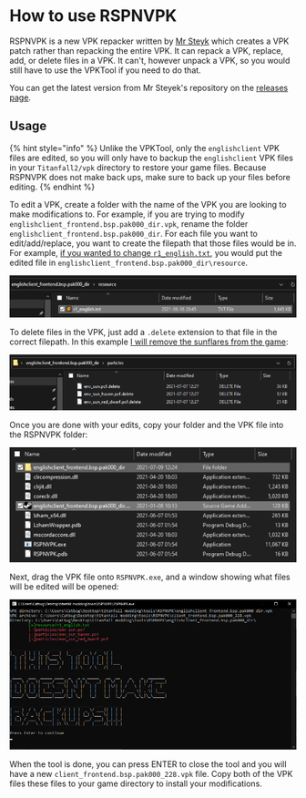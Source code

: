 # How to use RSPNVPK

RSPNVPK is a new VPK repacker written by [Mr Steyk](https://github.com/mrsteyk) which creates a VPK patch rather than repacking the entire VPK. It can repack a VPK, replace, add, or delete files in a VPK. It can't, however unpack a VPK, so you would still have to use the VPKTool if you need to do that.

You can get the latest version from Mr Steyek's repository on the [releases page](https://github.com/mrsteyk/RSPNVPK/releases).

## Usage

{% hint style="info" %}
Unlike the VPKTool, only the `englishclient` VPK files are edited, so you will only have to backup the `englishclient` VPK files in your `Titanfall2/vpk` directory to restore your game files. Because RSPNVPK does not make back ups, make sure to back up your files before editing.
{% endhint %}

To edit a VPK, create a folder with the name of the VPK you are looking to make modifications to. For example, if you are trying to modify `englishclient_frontend.bsp.pak000_dir.vpk`, rename the folder `englishclient_frontend.bsp.pak000_dir`. For each file you want to edit/add/replace, you want to create the filepath that those files would be in. For example, [if you wanted to change `r1_english.txt`](../../../modding/user-interface/text-modding-r1_language.md), you would put the edited file in `englishclient_frontend.bsp.pak000_dir\resource`.

![](../../../.gitbook/assets/image%20%2818%29.png)

To delete files in the VPK, just add a `.delete` extension to that file in the correct filepath. In this example [I will remove the sunflares from the game](../../../modding/misc/remove-sun-flares.md):

![](../../../.gitbook/assets/image%20%2820%29.png)

Once you are done with your edits, copy your folder and the VPK file into the RSPNVPK folder:

![](../../../.gitbook/assets/image%20%2819%29.png)

Next, drag the VPK file onto `RSPNVPK.exe`, and a window showing what files will be edited will be opened:

![](../../../.gitbook/assets/image%20%2821%29.png)

When the tool is done, you can press ENTER to close the tool and you will have a new `client_frontend.bsp.pak000_228.vpk` file. Copy both of the VPK files these files to your game directory to install your modifications.



